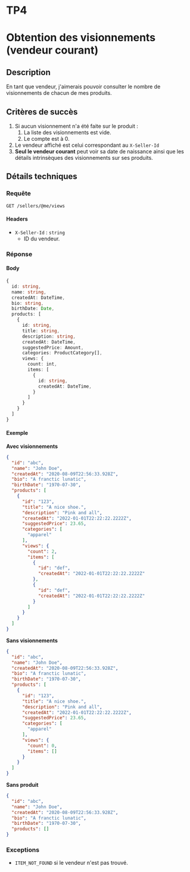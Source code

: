 # TP4
# Obtention des visionnements (vendeur courant)

## Description
En tant que vendeur, j'aimerais pouvoir consulter le nombre de visionnements de chacun de mes produits.

## Critères de succès

1. Si aucun visionnement n'a été faite sur le produit :
    1. La liste des visionnements est vide.
    2. Le compte est à 0.
2. Le vendeur affiché est celui correspondant au `X-Seller-Id`
3. **Seul le vendeur courant** peut voir sa date de naissance ainsi que les détails intrinsèques des visionnements sur ses produits.

## Détails techniques

### Requête

`GET /sellers/@me/views`

#### Headers

- `X-Seller-Id` : `string`
    - ID du vendeur.

### Réponse

#### Body

```ts
{
  id: string,
  name: string,
  createdAt: DateTime,
  bio: string,
  birthDate: Date,
  products: [
    {
      id: string,
      title: string,
      description: string,
      createdAt: DateTime,
      suggestedPrice: Amount,
      categories: ProductCategory[],
      views: {
        count: int,
        items: [
          {
            id: string,
            createdAt: DateTime,
          }
        ]
      }
    }
  ]
}
```

#### Exemple

**Avec visionnements**

```json
{
  "id": "abc",
  "name": "John Doe",
  "createdAt": "2020-08-09T22:56:33.928Z",
  "bio": "A franctic lunatic",
  "birthDate": "1970-07-30",
  "products": [
    {
      "id": "123",
      "title": "A nice shoe.",
      "description": "Pink and all",
      "createdAt": "2022-01-01T22:22:22.2222Z",
      "suggestedPrice": 23.65,
      "categories": [
        "apparel"
      ],
      "views": {
        "count": 2,
        "items": [
          {
            "id": "def",
            "createdAt": "2022-01-01T22:22:22.2222Z"
          },
          {
            "id": "def",
            "createdAt": "2022-01-01T22:22:22.2222Z"
          }
        ]
      }
    }
  ]
}
```

**Sans visionnements**

```json
{
  "id": "abc",
  "name": "John Doe",
  "createdAt": "2020-08-09T22:56:33.928Z",
  "bio": "A franctic lunatic",
  "birthDate": "1970-07-30",
  "products": [
    {
      "id": "123",
      "title": "A nice shoe.",
      "description": "Pink and all",
      "createdAt": "2022-01-01T22:22:22.2222Z",
      "suggestedPrice": 23.65,
      "categories": [
        "apparel"
      ],
      "views": {
        "count": 0,
        "items": []
      }
    }
  ]
}
```

**Sans produit**

```json
{
  "id": "abc",
  "name": "John Doe",
  "createdAt": "2020-08-09T22:56:33.928Z",
  "bio": "A franctic lunatic",
  "birthDate": "1970-07-30",
  "products": []
}
```

### Exceptions

- `ITEM_NOT_FOUND` si le vendeur n'est pas trouvé.
